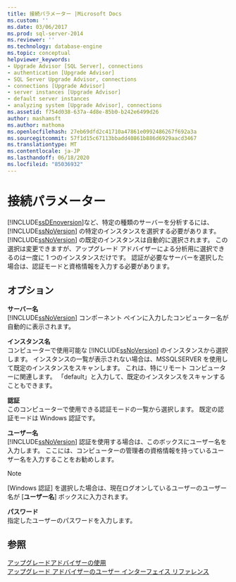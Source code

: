 ```yaml
---
title: 接続パラメーター |Microsoft Docs
ms.custom: ''
ms.date: 03/06/2017
ms.prod: sql-server-2014
ms.reviewer: ''
ms.technology: database-engine
ms.topic: conceptual
helpviewer_keywords:
- Upgrade Advisor [SQL Server], connections
- authentication [Upgrade Advisor]
- SQL Server Upgrade Advisor, connections
- connections [Upgrade Advisor]
- server instances [Upgrade Advisor]
- default server instances
- analyzing system [Upgrade Advisor], connections
ms.assetid: f754d038-637a-4d8e-85b0-b242e6499d26
author: mashamsft
ms.author: mathoma
ms.openlocfilehash: 27eb69dfd2c41710a47861e0992486267f692a3a
ms.sourcegitcommit: 57f1d15c67113bbadd40861b886d6929aacd3467
ms.translationtype: MT
ms.contentlocale: ja-JP
ms.lasthandoff: 06/18/2020
ms.locfileid: "85036932"
---
```

# <a name="connection-parameters"></a>接続パラメーター
  [!INCLUDE[ssDEnoversion](../../includes/ssdenoversion-md.md)]など、特定の種類のサーバーを分析するには、[!INCLUDE[ssNoVersion](../../includes/ssnoversion-md.md)] の特定のインスタンスを選択する必要があります。 [!INCLUDE[ssNoVersion](../../includes/ssnoversion-md.md)] の既定のインスタンスは自動的に選択されます。 この選択は変更できますが、アップグレード アドバイザーによる分析用に選択できるのは一度に 1 つのインスタンスだけです。 認証が必要なサーバーを選択した場合は、認証モードと資格情報を入力する必要があります。  
  
## <a name="options"></a>オプション  
 **サーバー名**  
 [!INCLUDE[ssNoVersion](../../includes/ssnoversion-md.md)] コンポーネント ペインに入力したコンピューター名が自動的に表示されます。  
  
 **インスタンス名**  
 コンピューターで使用可能な [!INCLUDE[ssNoVersion](../../includes/ssnoversion-md.md)] のインスタンスから選択します。 インスタンスの一覧が表示されない場合は、MSSQLSERVER を使用して既定のインスタンスをスキャンします。 これは、特にリモート コンピューターに関連します。 「default」と入力して、既定のインスタンスをスキャンすることもできます。  
  
 **認証**  
 このコンピューターで使用できる認証モードの一覧から選択します。 既定の認証モードは Windows 認証です。  
  
 **ユーザー名**  
 [!INCLUDE[ssNoVersion](../../includes/ssnoversion-md.md)] 認証を使用する場合は、このボックスにユーザー名を入力します。 ここには、コンピューターの管理者の資格情報を持っているユーザー名を入力することをお勧めします。  
  
> [!NOTE]  
>  [Windows 認証] を選択した場合は、現在ログオンしているユーザーのユーザー名が [**ユーザー名**] ボックスに入力されます。  
  
 **パスワード**  
 指定したユーザーのパスワードを入力します。  
  
## <a name="see-also"></a>参照  
 [アップグレードアドバイザーの使用](../../../2014/sql-server/install/working-with-upgrade-advisor.md)   
 [アップグレード アドバイザーのユーザー インターフェイス リファレンス](../../../2014/sql-server/install/upgrade-advisor-user-interface-reference.md)  
  
  
